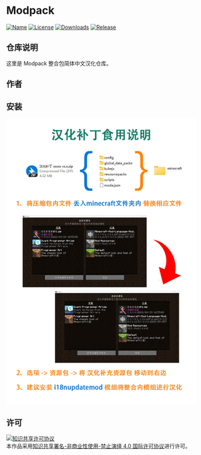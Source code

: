 <!-- markdownlint-disable MD033 -->
# Modpack

[![Name](https://img.shields.io/badge/CurseForge-Name-F16436)](https://www.curseforge.com/minecraft/modpacks/decursio-project)
[![License](https://img.shields.io/badge/License-CC%20BY--NC--ND%204.0-blue)](https://github.com/ShaBaiTianCN/Modpack/blob/master/LICENSE)
[![Downloads](https://shields.io/github/downloads/ShaBaiTianCN/Modpack/total?label=Downloads)](https://github.com/ShaBaiTianCN/Modpack/releases)
[![Release](https://shields.io/github/v/release/ShaBaiTianCN/Modpack?display_name=tag&include_prereleases&label=Release)](https://github.com/ShaBaiTianCN/Modpack/releases/latest)

## 仓库说明

这里是 Modpack 整合包简体中文汉化仓库。

## 作者

## 安装

![汉化补丁食用说明](汉化补丁食用说明.jpg)

## 许可

<a rel="license" href="http://creativecommons.org/licenses/by-nc-nd/4.0/"><img alt="知识共享许可协议" style="border-width:0" src="https://i.creativecommons.org/l/by-nc-nd/4.0/88x31.png" /></a><br />本作品采用<a rel="license" href="http://creativecommons.org/licenses/by-nc-nd/4.0/">知识共享署名-非商业性使用-禁止演绎 4.0 国际许可协议</a>进行许可。
